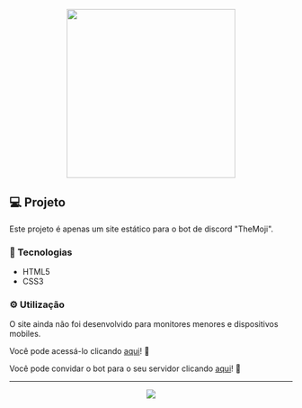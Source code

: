 <p align="center">
  <img height="300px" widht="300px" src="https://media.discordapp.net/attachments/541059148943458305/724356254629101618/themoji_new2.png?width=765&height=677">
</p>

## :computer: Projeto

Este projeto é apenas um site estático para o bot de discord "TheMoji".
  
### :rocket: Tecnologias

- HTML5
- CSS3

### :gear: Utilização

O site ainda não foi desenvolvido para monitores menores e dispositivos mobiles.

Você pode acessá-lo clicando <a href="https://thrnk.github.io/the-moji/">aqui</a>! :wave: 

Você pode convidar o bot para o seu servidor clicando <a href="https://discord.com/api/oauth2/authorize?client_id=646425770218094605&permissions=0&scope=bot">aqui</a>! :walking: 

---

<p align="center">
  <a href="https://github.com/ThRnk" ><img src="https://img.shields.io/badge/github-ThRnk-24292e"></a>
</p>
